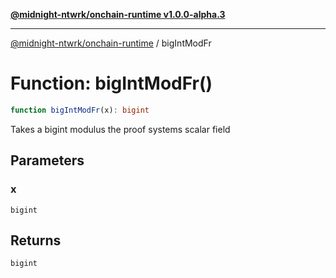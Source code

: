 [**@midnight-ntwrk/onchain-runtime v1.0.0-alpha.3**](../README.md)

***

[@midnight-ntwrk/onchain-runtime](../globals.md) / bigIntModFr

# Function: bigIntModFr()

```ts
function bigIntModFr(x): bigint
```

Takes a bigint modulus the proof systems scalar field

## Parameters

### x

`bigint`

## Returns

`bigint`
